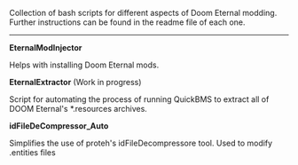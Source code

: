 Collection of bash scripts for different aspects of Doom Eternal modding. Further instructions can be found in the readme file of each one.

------------------------

**EternalModInjector**

Helps with installing Doom Eternal mods.

**EternalExtractor** (Work in progress)

Script for automating the process of running QuickBMS to extract all of DOOM Eternal's \*.resources archives.

**idFileDeCompressor_Auto**

Simplifies the use of proteh's idFileDecompressore tool. Used to modify .entities files
